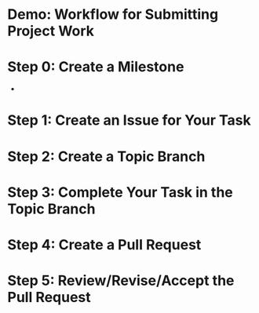 # Demo: Workflow for Submitting Project Work

# Step 0: Create a Milestone

- 

# Step 1: Create an Issue for Your Task

# Step 2: Create a Topic Branch

# Step 3: Complete Your Task in the Topic Branch

# Step 4: Create a Pull Request

# Step 5: Review/Revise/Accept the Pull Request

